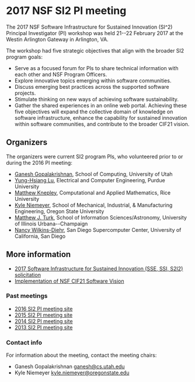 # 2017 NSF SI2 PI meeting

The 2017 NSF Software Infrastructure for Sustained Innovation (SI^2) Principal Investigator (PI) workshop was held 21--22 February 2017 at the Westin Arlington Gateway in Arlington, VA.

The workshop had five strategic objectives that align with the broader SI2 program goals:
- Serve as a focused forum for PIs to share technical information with each other and NSF Program Officers.
- Explore innovative topics emerging within software communities.
- Discuss emerging best practices across the supported software projects.
- Stimulate thinking on new ways of achieving software sustainability.
- Gather the shared experiences in an online web portal.
Achieving these five objectives will expand the collective domain of knowledge on software infrastructure, enhance the capability for sustained innovation within software communities, and contribute to the broader CIF21 vision.

## Organizers

The organizers were current SI2 program PIs, who volunteered prior to or during the 2016 PI meeting:
- [Ganesh Gopalakrishnan](https://www.cs.utah.edu/~ganesh/), School of Computing, University of Utah
- [Yung-Hsiang Lu](https://engineering.purdue.edu/HELPS/Faculty/yunglu.html), Electrical and Computer Engineering, Purdue University
- [Matthew Knepley](http://www.caam.rice.edu/~mk51/), Computational and Applied Mathematics, Rice University
- [Kyle Niemeyer](http://kyleniemeyer.com), School of Mechanical, Industrial, & Manufacturing Engineering, Oregon State University
- [Matthew J. Turk](https://sites.google.com/site/matthewturk/), School of Information Sciences/Astronomy, University of Illinois Urbana--Champaign
- [Nancy Wilkins-Diehr](http://users.sdsc.edu/~wilkinsn/), San Diego Supercomputer Center, University of California, San Diego

## More information

- [2017 Software Infrastructure for Sustained Innovation (SSE, SSI, S2I2) solicitation](https://www.nsf.gov/pubs/2017/nsf17526/nsf17526.htm)
- [Implementation of NSF CIF21 Software Vision](https://www.nsf.gov/funding/pgm_summ.jsp?pims_id=504817)

### Past meetings

- [2016 SI2 PI meeting site](http://cococubed.asu.edu/si2_pi_workshop_2016/)
- [2015 SI2 PI meeting site](http://cococubed.asu.edu/si2pimeeting2015/)
- [2014 SI2 PI meeting site](https://sites.google.com/site/si2pimeeting2014/)
- [2013 SI2 PI meeting site](https://sites.google.com/site/si2pimeeting/home)

### Contact info

For information about the meeting, contact the meeting chairs:
 - Ganesh Gopalakrishnan <ganesh@cs.utah.edu>
 - Kyle Niemeyer <kyle.niemeyer@oregonstate.edu>
